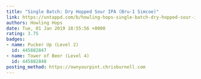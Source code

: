 ```yaml
---
title: "Single Batch: Dry Hopped Sour IPA (Bru-1 Simcoe)"
link: https://untappd.com/b/howling-hops-single-batch-dry-hopped-sour-ipa-bru-1-simcoe/2918108
authors: Howling Hops
date: Tue, 01 Jan 2019 18:55:56 +0000
rating: 3.75
badges:
- name: Pucker Up (Level 2)
  id: 445882847
- name: Tower of Beer (Level 4)
  id: 445882848
posting_method: https://ownyourpint.chrisburnell.com
---
```

